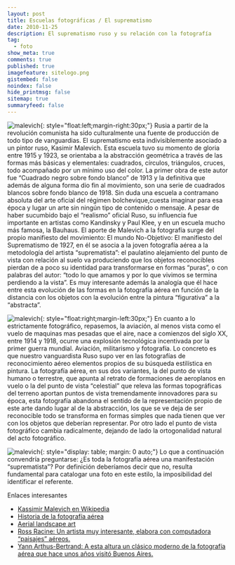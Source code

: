 ```yaml
---
layout: post
title: Escuelas fotográficas / El suprematismo
date: 2010-11-25
description: El suprematismo ruso y su relación con la fotografía
tag:
  - foto
show_meta: true
comments: true
published: true
imagefeature: sitelogo.png
gistembed: false
noindex: false
hide_printmsg: false
sitemap: true
summaryfeed: false
---
```


![malevich][malevich]{: style="float:left;margin-right:30px;"}
Rusia a partir de la revolución comunista ha sido culturalmente una fuente de
producción de todo tipo de vanguardias. El suprematismo esta indivisiblemente
asociado a un pintor ruso, Kasimir Malevich. Esta escuela tuvo su momento de
gloria entre 1915 y 1923, se orientaba a la abstracción geométrica a través de
las formas más básicas y elementales: cuadrados, círculos, triángulos, cruces,
todo acompañado por un mínimo uso del color. La primer obra de este autor fue
“Cuadrado negro sobre fondo blanco” de 1913 y la definitiva que además de
alguna forma dio fin al movimiento, son una serie de cuadrados blancos sobre
fondo blanco de 1918. Sin duda una escuela a contramano absoluta del arte
oficial del régimen bolchevique,cuesta imaginar para esa época y lugar un arte
sin ningún tipo de contenido o mensaje. A pesar de haber sucumbido bajo el
“realismo” oficial Ruso, su influencia fue importante en artistas como
Kandinsky y Paul Klee, y en un escuela mucho más famosa, la Bauhaus.  El aporte
de Malevich a la fotografía surge del propio manifiesto del movimiento: El
mundo No-Objetivo: El manifiesto del Suprematismo de 1927, en él se asocia a la
joven fotografía aérea a la metodología del artista “suprematista”: el
paulatino alejamiento del punto de vista con relación al suelo va produciendo
que los objetos reconocibles pierdan de a poco su identidad para transformarse
en formas “puras”, o con palabras del autor: “todo lo que amamos y por lo que
vivimos se termina perdiendo a la vista”. Es muy interesante además la analogía
que él hace entre esta evolución de las formas en la fotografía aérea en
función de la distancia con los objetos con la evolución entre la pintura
“figurativa” a la “abstracta”.  

![malevich][malevich2]{: style="float:right;margin-left:30px;"} En cuanto a lo
estrictamente fotográfico, repasemos, la aviación, al menos vista como el vuelo
de maquinas mas pesadas que el aire, nace a comienzos del siglo XX, entre 1914
y 1918, ocurre una explosión tecnológica incentivada por la primer guerra
mundial.  Aviación, militarismo y fotografía. Lo concreto es que nuestro
vanguardista Ruso supo ver en las fotografías de reconocimiento aéreo elementos
propios de su búsqueda estilística en pintura. La fotografía aérea, en sus dos
variantes, la del punto de vista humano o terrestre, que apunta al retrato de
formaciones de aeroplanos en vuelo o la del punto de vista “celestial” que
releva las formas topográficas del terreno aportan puntos de vista
tremendamente innovadores para su época, esta fotografía abandona el sentido de
la representación propio de este arte dando lugar al de la abstracción, los que
se ve deja de ser reconocible todo se transforma en formas simples que nada
tienen que ver con los objetos que deberían representar. Por otro lado el punto
de vista fotográfico cambia radicalmente, dejando de lado la ortogonalidad
natural del acto fotográfico.  

![malevich][malevich3]{: style="display: table; margin: 0 auto;"} Lo que a
continuación convendría preguntarse: ¿Es toda la fotografía aérea una
manifestación “suprematista”? Por definición deberíamos decir que no, resulta
fundamental para catalogar una foto en este estilo, la imposibilidad del
identificar el referente.

Enlaces interesantes 

* [Kassimir Malevich en Wikipedia](http://es.wikipedia.org/wiki/Kazimir_Mal%C3%A9vich)
* [Historia de la fotografía aérea](http://www.papainternational.org/history.html)
* [Aerial landscape art](http://en.wikipedia.org/wiki/Aerial_landscape_art)
* [Ross Racine: Un artista muy interesante, elabora con computadora “paisajes” aéreos.](http://www.rossracine.com/)
* [Yann Arthus-Bertrand: A esta altura un clásico moderno de la fotografía aérea que hace unos años visitó Buenos Aires.](http://www.yannarthusbertrand2.org/)


[malevich]: {{site.baseurl}}/images/2010/Malevich-selfportrait-small.jpg
[malevich2]: {{site.baseurl}}/images/2010/malevitch_02.jpg
[malevich3]: {{site.baseurl}}/images/2010/malevitch_03.jpg
